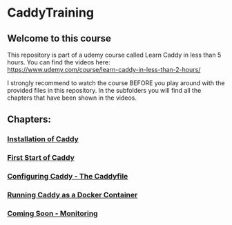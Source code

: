 # CaddyTraining
## Welcome to this course

This repository is part of a udemy course called Learn Caddy in less than 5 hours. You can find the videos here:  
https://www.udemy.com/course/learn-caddy-in-less-than-2-hours/

I strongly recommend to watch the course BEFORE you play around with the provided files in this repository. In the subfolders you will find all the chapters that have been shown in the videos.

## Chapters:
### [Installation of Caddy](https://github.com/SimonBecker1997/CaddyTraining/tree/main/01_Installation)
### [First Start of Caddy](https://github.com/SimonBecker1997/CaddyTraining/tree/main/02_First_Start)
### [Configuring Caddy - The Caddyfile](https://github.com/SimonBecker1997/CaddyTraining/tree/main/03_CaddyFile)
### [Running Caddy as a Docker Container](https://github.com/SimonBecker1997/CaddyTraining/tree/main/04_Docker)
### [Coming Soon - Monitoring](https://github.com/SimonBecker1997/CaddyTraining/tree/main/05_Monitoring)
